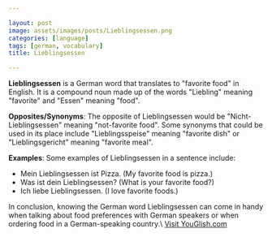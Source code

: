 ```yaml
---

layout: post
image: assets/images/posts/Lieblingsessen.png
categories: [language]
tags: [german, vocabulary]
title: Lieblingsessen

---
```


**Lieblingsessen** is a German word that translates to "favorite food" in English. It is a compound noun made up of the words "Liebling" meaning "favorite" and "Essen" meaning "food".

**Opposites/Synonyms**: The opposite of Lieblingsessen would be "Nicht-Lieblingsessen" meaning "not-favorite food". Some synonyms that could be used in its place include "Lieblingsspeise" meaning "favorite dish" or "Lieblingsgericht" meaning "favorite meal".

**Examples**: Some examples of Lieblingsessen in a sentence include:

- Mein Lieblingsessen ist Pizza. (My favorite food is pizza.)
- Was ist dein Lieblingsessen? (What is your favorite food?)
- Ich liebe Lieblingsessen. (I love favorite foods.)

In conclusion, knowing the German word Lieblingsessen can come in handy when talking about food preferences with German speakers or when ordering food in a German-speaking country.\ <a id="yg-widget-0" class="youglish-widget" data-query="Lieblingsessen" data-lang="german" data-components="8412" data-auto-start="0" data-bkg-color="theme_light" data-title="How%20to%20pronounce%20Lieblingsessen%20in%20German"  rel="nofollow" href="https://youglish.com">Visit YouGlish.com</a><script async src="https://youglish.com/public/emb/widget.js" charset="utf-8"></script>